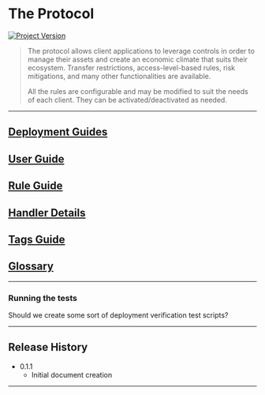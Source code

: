 
# The Protocol
[![Project Version][version-image]][version-url]

> The protocol allows client applications to leverage controls in order to manage their assets and create an economic climate that suits their ecosystem. Transfer restrictions, access-level-based rules, risk mitigations, and many other functionalities are available.
>
> All the rules are configurable and may be modified to suit the needs of each client. They can be activated/deactivated as needed. 


---
## [Deployment Guides][deploymentGuide-url]

## [User Guide][userGuide-url]

## [Rule Guide][ruleGuide-url]

## [Handler Details][handlerDetails-url]

## [Tags Guide][tagsGuide-url]

## [Glossary][glossary-url]

---

### Running the tests

Should we create some sort of deployment verification test scripts?

---

## Release History

* 0.1.1
    * Initial document creation

---
   
<!-- These are the body links -->
[deploymentGuide-url]: ../deployment/NFT-DEPLOYMENT.md
[userGuide-url]: ./USERGUIDE.md
[ruleGuide-url]: ../rules/RULE-GUIDE.md
[glossary-url]: ../GLOSSARY.md
[handlerDetails-url]: ../Client/AssetHandler/PROTOCOL-ASSET-HANDLER-DIAMOND.md
[tagsGuide-url]: ../tags/README.md

<!-- These are the header links -->
[header-url]: github-template.png
[header-link]: https://github.com/thrackle-io/Tron
[repository-url]: https://github.com/thrackle-io/Tron
[chain-url]: https://www.polygon.com/
[version-image]: https://img.shields.io/badge/Version-1.1.0-brightgreen?style=for-the-badge&logo=appveyor
[version-url]: https://github.com/thrackle-io/Tron
